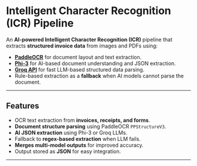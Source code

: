 # Intelligent Character Recognition (ICR) Pipeline

An **AI-powered Intelligent Character Recognition (ICR)** pipeline that extracts **structured invoice data** from images and PDFs using:

- **[PaddleOCR](https://github.com/PaddlePaddle/PaddleOCR)** for document layout and text extraction.
- **[Phi-3](https://huggingface.co/microsoft/Phi-3-mini-4k-instruct)** for AI-based document understanding and JSON extraction.
- **[Groq API](https://groq.com/)** for fast LLM-based structured data parsing.
- Rule-based extraction as a **fallback** when AI models cannot parse the document.

---

## Features

- OCR text extraction from **invoices, receipts, and forms**.
- **Document structure parsing** using PaddleOCR `PPStructureV3`.
- **AI JSON extraction** using Phi-3 or Groq LLMs.
- Fallback to **regex-based extraction** when LLM fails.
- **Merges multi-model outputs** for improved accuracy.
- Output stored as **JSON** for easy integration.

---



